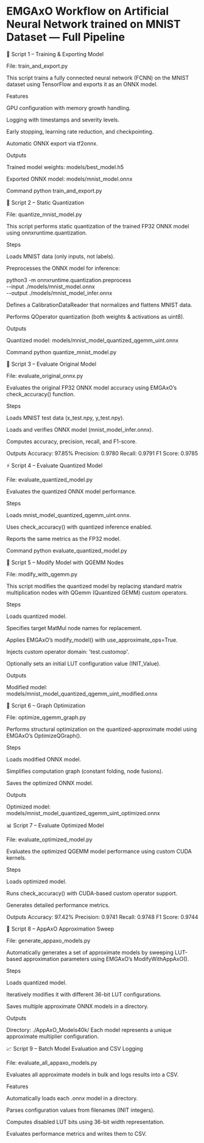 
# EMGAxO Workflow on Artificial Neural Network trained on MNIST Dataset — Full Pipeline

🧮 Script 1 – Training & Exporting Model

File: train_and_export.py

This script trains a fully connected neural network (FCNN) on the MNIST dataset using TensorFlow and exports it as an ONNX model.

Features

GPU configuration with memory growth handling.

Logging with timestamps and severity levels.

Early stopping, learning rate reduction, and checkpointing.

Automatic ONNX export via tf2onnx.

Outputs

Trained model weights: models/best_model.h5

Exported ONNX model: models/mnist_model.onnx

Command
python train_and_export.py

🧭 Script 2 – Static Quantization

File: quantize_mnist_model.py

This script performs static quantization of the trained FP32 ONNX model using onnxruntime.quantization.

Steps

Loads MNIST data (only inputs, not labels).

Preprocesses the ONNX model for inference:

python3 -m onnxruntime.quantization.preprocess \
--input ./models/mnist_model.onnx \
--output ./models/mnist_model_infer.onnx


Defines a CalibrationDataReader that normalizes and flattens MNIST data.

Performs QOperator quantization (both weights & activations as uint8).

Outputs

Quantized model: models/mnist_model_quantized_qgemm_uint.onnx

Command
python quantize_mnist_model.py

🧪 Script 3 – Evaluate Original Model

File: evaluate_original_onnx.py

Evaluates the original FP32 ONNX model accuracy using EMGAxO’s check_accuracy() function.

Steps

Loads MNIST test data (x_test.npy, y_test.npy).

Loads and verifies ONNX model (mnist_model_infer.onnx).

Computes accuracy, precision, recall, and F1-score.

Outputs
Accuracy: 97.85%
Precision: 0.9780
Recall:    0.9791
F1 Score:  0.9785

⚡ Script 4 – Evaluate Quantized Model

File: evaluate_quantized_model.py

Evaluates the quantized ONNX model performance.

Steps

Loads mnist_model_quantized_qgemm_uint.onnx.

Uses check_accuracy() with quantized inference enabled.

Reports the same metrics as the FP32 model.

Command
python evaluate_quantized_model.py

🔧 Script 5 – Modify Model with QGEMM Nodes

File: modify_with_qgemm.py

This script modifies the quantized model by replacing standard matrix multiplication nodes with QGemm (Quantized GEMM) custom operators.

Steps

Loads quantized model.

Specifies target MatMul node names for replacement.

Applies EMGAxO’s modify_model() with use_approximate_ops=True.

Injects custom operator domain: 'test.customop'.

Optionally sets an initial LUT configuration value (INIT_Value).

Outputs

Modified model: models/mnist_model_quantized_qgemm_uint_modified.onnx

🧠 Script 6 – Graph Optimization

File: optimize_qgemm_graph.py

Performs structural optimization on the quantized-approximate model using EMGAxO’s OptimizeQGraph().

Steps

Loads modified ONNX model.

Simplifies computation graph (constant folding, node fusions).

Saves the optimized ONNX model.

Outputs

Optimized model: models/mnist_model_quantized_qgemm_uint_optimized.onnx

📊 Script 7 – Evaluate Optimized Model

File: evaluate_optimized_model.py

Evaluates the optimized QGEMM model performance using custom CUDA kernels.

Steps

Loads optimized model.

Runs check_accuracy() with CUDA-based custom operator support.

Generates detailed performance metrics.

Outputs
Accuracy: 97.42%
Precision: 0.9741
Recall:    0.9748
F1 Score:  0.9744

🧩 Script 8 – AppAxO Approximation Sweep

File: generate_appaxo_models.py

Automatically generates a set of approximate models by sweeping LUT-based approximation parameters using EMGAxO’s ModifyWithAppAxO().

Steps

Loads quantized model.

Iteratively modifies it with different 36-bit LUT configurations.

Saves multiple approximate ONNX models in a directory.

Outputs

Directory: ./AppAxO_Models40k/
Each model represents a unique approximate multiplier configuration.

📈 Script 9 – Batch Model Evaluation and CSV Logging

File: evaluate_all_appaxo_models.py

Evaluates all approximate models in bulk and logs results into a CSV.

Features

Automatically loads each .onnx model in a directory.

Parses configuration values from filenames (INIT integers).

Computes disabled LUT bits using 36-bit width representation.

Evaluates performance metrics and writes them to CSV.
